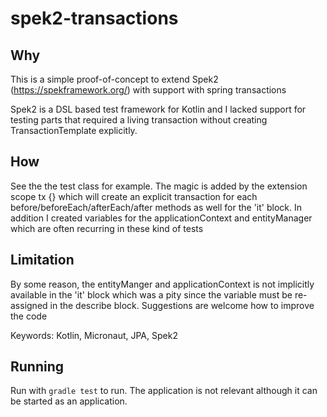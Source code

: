 # spek2-transactions

## Why

This is a simple proof-of-concept to extend Spek2
(https://spekframework.org/) with support with spring transactions

Spek2 is a DSL based test framework for Kotlin and I lacked support for testing parts that required a
living transaction without creating TransactionTemplate explicitly.

## How

See the the test class for example. The magic is added by the extension scope tx {} which will create an explicit
transaction for each before/beforeEach/afterEach/after methods as well for the 'it' block. In addition I created
variables for the applicationContext and entityManager which are often recurring in these kind of tests

## Limitation

By some reason, the entityManger and applicationContext is not implicitly available in the 'it' block which was
a pity since the variable must be re-assigned in the describe block. Suggestions are welcome how to improve the code

Keywords: Kotlin, Micronaut, JPA, Spek2

## Running
Run with ```gradle test``` to run. The application is not relevant although it can be started as an application.
